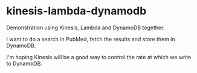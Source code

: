 # kinesis-lambda-dynamodb
Demonstration using Kinesis, Lambda and DynamoDB together.

I want to do a search in PubMed, fetch the results and store them in DynamoDB.

I'm hoping Kinesis will be a good way to control the rate at which we write to DynamoDB.

